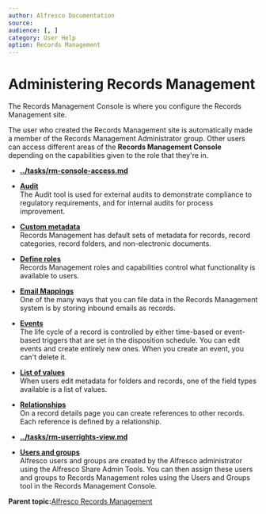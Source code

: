 ```yaml
---
author: Alfresco Documentation
source: 
audience: [, ]
category: User Help
option: Records Management
---
```


# Administering Records Management

The Records Management Console is where you configure the Records Management site.

The user who created the Records Management site is automatically made a member of the Records Management Administrator group. Other users can access different areas of the **Records Management Console** depending on the capabilities given to the role that they're in.

-   **[../tasks/rm-console-access.md](../tasks/rm-console-access.md)**  

-   **[Audit](../concepts/rm-audit-intro.md)**  
The Audit tool is used for external audits to demonstrate compliance to regulatory requirements, and for internal audits for process improvement.
-   **[Custom metadata](../concepts/rm-custmeta-intro.md)**  
Records Management has default sets of metadata for records, record categories, record folders, and non-electronic documents.
-   **[Define roles](../concepts/rm-roles-intro.md)**  
Records Management roles and capabilities control what functionality is available to users.
-   **[Email Mappings](../concepts/rm-emailmap-intro.md)**  
One of the many ways that you can file data in the Records Management system is by storing inbound emails as records.
-   **[Events](../concepts/rm-events-intro.md)**  
The life cycle of a record is controlled by either time-based or event-based triggers that are set in the disposition schedule. You can edit events and create entirely new ones. When you create an event, you can't delete it.
-   **[List of values](../concepts/rm-lov-intro.md)**  
When users edit metadata for folders and records, one of the field types available is a list of values.
-   **[Relationships](../concepts/rm-relationships-intro.md)**  
On a record details page you can create references to other records. Each reference is defined by a relationship.
-   **[../tasks/rm-userrights-view.md](../tasks/rm-userrights-view.md)**  

-   **[Users and groups](../concepts/rm-usergroups-intro.md)**  
Alfresco users and groups are created by the Alfresco administrator using the Alfresco Share Admin Tools. You can then assign these users and groups to Records Management roles using the Users and Groups tool in the Records Management Console.

**Parent topic:**[Alfresco Records Management](../concepts/welcome-rm.md)

